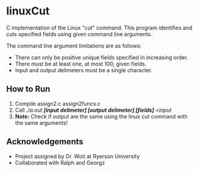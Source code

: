 # linuxCut
C implementation of the Linux "cut" command. This program identifies and cuts specified fields using given command line arguments. 

The command line argument limitations are as follows:
- There can only be positive unique fields specified in increasing order.
- There must be at least one, at most 100, given fields.
- Input and output delimeters must be a single character.

## How to Run
1. Compile assign2.c assign2funcs.c
2. Call *./a.out **[input delimeter] [output delimeter] [fields]** <input*
3. **Note:** Check if output are the same using the linux cut command with the same arguments!

## Acknowledgements
- Project assigned by Dr. Woit at Ryerson University
- Collaborated with Ralph and Georgz 
